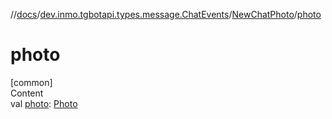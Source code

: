 //[docs](../../../index.md)/[dev.inmo.tgbotapi.types.message.ChatEvents](../index.md)/[NewChatPhoto](index.md)/[photo](photo.md)



# photo  
[common]  
Content  
val [photo](photo.md): [Photo](../../dev.inmo.tgbotapi.types.files/index.md#%5Bdev.inmo.tgbotapi.types.files%2FPhoto%2F%2F%2FPointingToDeclaration%2F%5D%2FClasslikes%2F625018081)  



